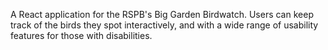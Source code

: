 A React application for the RSPB's Big Garden Birdwatch. Users can keep track of the birds they spot interactively, and with a wide range of usability features for those with disabilities.

